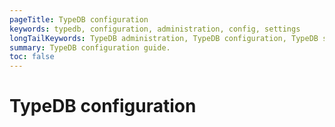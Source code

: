 ```yaml
---
pageTitle: TypeDB configuration
keywords: typedb, configuration, administration, config, settings
longTailKeywords: TypeDB administration, TypeDB configuration, TypeDB settings
summary: TypeDB configuration guide.
toc: false
---
```


# TypeDB configuration


